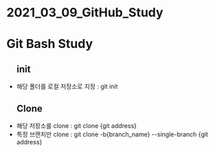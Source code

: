 # 2021_03_09_GitHub_Study
<h1>Git Bash Study</h1>
<ul><h2>init</h2>
	<li>해당 폴더를 로컬 저장소로 지정 : git init</li>
</ul>
<ul><h2>Clone</h2>
	<li>해당 저장소를 clone : git clone {git address}</li>
	<li>특정 브랜치만 clone : git clone -b{branch_name} --single-branch {git address}</li>
</ul>